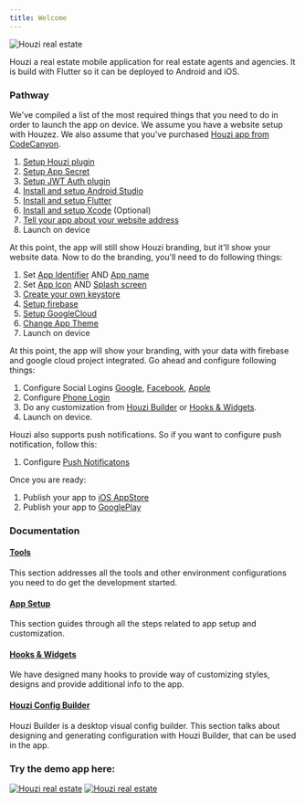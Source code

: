 ```yaml
---
title: Welcome
---
```


![Houzi real estate](images/banner.jpg)

Houzi a real estate mobile application for real estate agents and agencies. It is build with Flutter so it can be deployed to Android and iOS.

### Pathway

We've compiled a list of the most required things that you need to do in order to launch the app on device. We assume you have a website setup with Houzez. We also assume that you've purchased [Houzi app from CodeCanyon](https://codecanyon.net/item/houzi-real-estate-app/39753350).

1. [Setup Houzi plugin](tools/houzi_plugin)
2. [Setup App Secret](tools/app_secret)
3. [Setup JWT Auth plugin](tools/jwt_auth_plugin_setup)
4. [Install and setup Android Studio](tools/android_setup)
5. [Install and setup Flutter](tools/flutter_setup)
6. [Install and setup Xcode](tools/xcode_setup) (Optional)
7. [Tell your app about your website address](app-setup/change_app_url)
8. Launch on device

At this point, the app will still show Houzi branding, but it'll show your website data. Now to do the branding, you'll need to do following things:

1. Set [App Identifier](app-setup/change_app_identifier) AND [App name](app-setup/change_app_display_name) 
2. Set [App Icon](app-setup/change_app_icon) AND [Splash screen](app-setup/change_app_splash_screen)
3. [Create your own keystore](tools/setup_android_signing)
4. [Setup firebase](tools/firebase_setup)
5. [Setup GoogleCloud](tools/google_cloud_setup)
6. [Change App Theme](app-setup/change_app_theme)
7. Launch on device

At this point, the app will show your branding, with your data with firebase and google cloud project integrated. Go ahead and configure following things:

1. Configure Social Logins [Google](tools/setup_google_signin), [Facebook](tools/setup_facebook_signin), [Apple](tools/setup_apple_signin)
2. Configure [Phone Login](tools/setup_phone_signin)
3. Do any customization from [Houzi Builder](houzi-builder/intro) or [Hooks & Widgets](hooks-widgets/add_item_in_drawer).
4. Launch on device.

Houzi also supports push notifications. So if you want to configure push notification, follow this:
1. Configure [Push Notificatons](tools/push_notifications_integration)

Once you are ready:
1. Publish your app to [iOS AppStore](tools/publish_on_appstore)
2. Publish your app to [GooglePlay](tools/publish_on_google_play)

### Documentation

#### [Tools](tools/tools_setup)

This section addresses all the tools and other environment configurations you need to do get the development started.

#### [App Setup](app-setup/change_app_url)

This section guides through all the steps related to app setup and customization.

#### [Hooks & Widgets](hooks-widgets/add_item_in_drawer)

We have designed many hooks to provide way of customizing styles, designs and provide additional info to the app.

#### [Houzi Config Builder](houzi-builder/intro)

Houzi Builder is a desktop visual config builder. This section talks about designing and generating configuration with Houzi Builder, that can be used in the app.

### Try the demo app here:

 [![Houzi real estate](images/apple_store.png)](https://apps.apple.com/us/app/id1598357211)  [![Houzi real estate](images/google_play.png)](https://play.google.com/store/apps/details?id=com.booleanbites.houzez)

 